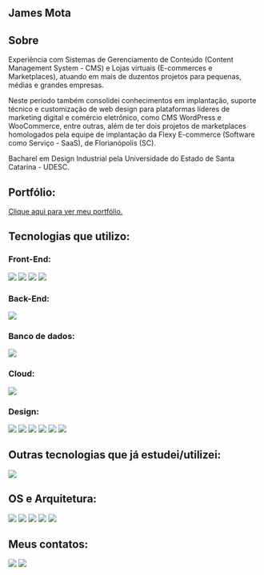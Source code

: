 ## James Mota

## Sobre

Experiência com Sistemas de Gerenciamento de Conteúdo (Content Management System - CMS) e Lojas virtuais (E-commerces e Marketplaces), atuando em mais de duzentos projetos para pequenas, médias e grandes empresas. 

Neste período também consolidei conhecimentos em implantação, suporte técnico e customização de web design para plataformas líderes de marketing digital e comércio eletrônico, como CMS WordPress e WooCommerce, entre outras, além de ter dois projetos de marketplaces homologados pela equipe de implantação da Flexy E-commerce (Software como Serviço - SaaS), de Florianópolis (SC).

Bacharel em Design Industrial pela Universidade do Estado de Santa Catarina - UDESC.

## Portfólio:

<a href="https://www.behance.net/jamesmota/" target="_blank">Clique aqui para ver meu portfólio.</a>
  
## Tecnologias que utilizo:

### Front-End:

<img src="https://img.shields.io/badge/HTML5-E34F26?style=for-the-badge&logo=html5&logoColor=white"><nobr>
<img src="https://img.shields.io/badge/CSS3-1572B6?style=for-the-badge&logo=css3&logoColor=white">
<img src="https://img.shields.io/badge/Bootstrap-563D7C?style=for-the-badge&logo=bootstrap&logoColor=white">
<img src="https://img.shields.io/badge/JavaScript-323330?style=for-the-badge&logo=javascript&logoColor=F7DF1E">

  
### Back-End:
<img src="https://img.shields.io/badge/Node.js-43853D?style=for-the-badge&logo=node.js&logoColor=white"><nobr>

### Banco de dados:  
<img src="https://img.shields.io/badge/MySQL-00000F?style=for-the-badge&logo=mysql&logoColor=white"><nobr>

### Cloud:
<img src="https://img.shields.io/badge/AWS-232F3E?style=for-the-badge&logo=amazon-aws&logoColor=white&labelColor=101010">
  
### Design:
<img src="https://img.shields.io/badge/Figma-F24E1E?style=for-the-badge&logo=figma&logoColor=white"><nobr>
<img src="https://img.shields.io/badge/Adobe%20Illustrator-FF9A00?style=for-the-badge&logo=adobe%20illustrator&logoColor=white">
<img src="https://img.shields.io/badge/Adobe%20Photoshop-31A8FF?style=for-the-badge&logo=Adobe%20Photoshop&logoColor=black">
<img src="https://img.shields.io/badge/gimp-5C5543?style=for-the-badge&logo=gimp&logoColor=white">
<img src="https://img.shields.io/badge/Inkscape-000000?style=for-the-badge&logo=Inkscape&logoColor=white">
<img src="https://img.shields.io/badge/Canva-%2300C4CC.svg?&style=for-the-badge&logo=Canva&logoColor=white">
  
## Outras tecnologias que já estudei/utilizei:

<img src="https://img.shields.io/badge/PHP-777BB4?style=for-the-badge&logo=php&logoColor=white">

## OS e Arquitetura:

<img src="https://img.shields.io/badge/LINUX-Debian-blue?style=for-the-badge&logo=Debian"><nobr>
<img src="https://img.shields.io/badge/Ubuntu-E95420?style=for-the-badge&logo=ubuntu&logoColor=white">
<img src="https://img.shields.io/badge/Windows-0078D6?style=for-the-badge&logo=windows&logoColor=white">
<img src="https://img.shields.io/badge/Visual_Studio_Code-0078D4?style=for-the-badge&logo=visual%20studio%20code&logoColor=white">
<img src="https://img.shields.io/badge/Postman-FF6C37?style=for-the-badge&logo=Postman&logoColor=white">

## Meus contatos:

<a href="mailto:contato@jamesmota.com.br"><img src="https://img.shields.io/badge/Gmail-D14836?style=for-the-badge&logo=gmail&logoColor=white"></a>
<a href="https://www.linkedin.com/in/jamesmotaesteves/" target="_blank"><img src="https://img.shields.io/badge/LinkedIn-0077B5?style=for-the-badge&logo=linkedin&logoColor=white"></a>

